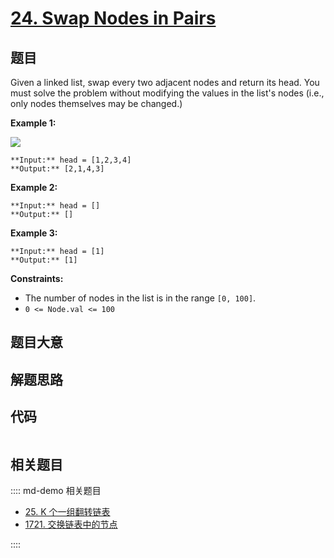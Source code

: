 # [24. Swap Nodes in Pairs](https://leetcode.com/problems/swap-nodes-in-pairs)

## 题目

Given a linked list, swap every two adjacent nodes and return its head. You
must solve the problem without modifying the values in the list's nodes (i.e.,
only nodes themselves may be changed.)



**Example 1:**

![](https://assets.leetcode.com/uploads/2020/10/03/swap_ex1.jpg)

    
    
    **Input:** head = [1,2,3,4]
    **Output:** [2,1,4,3]
    

**Example 2:**

    
    
    **Input:** head = []
    **Output:** []
    

**Example 3:**

    
    
    **Input:** head = [1]
    **Output:** [1]
    



**Constraints:**

  * The number of nodes in the list is in the range `[0, 100]`.
  * `0 <= Node.val <= 100`


## 题目大意

## 解题思路

## 代码

```javascript

```

## 相关题目

:::: md-demo 相关题目
- [25. K 个一组翻转链表](./0025.md)
- [1721. 交换链表中的节点](https://leetcode.com/problems/swapping-nodes-in-a-linked-list)

::::
